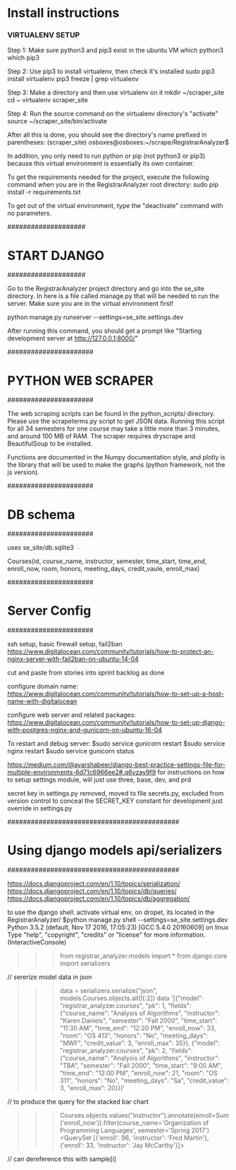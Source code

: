 # Install instructions

### VIRTUALENV SETUP 

Step 1: Make sure python3 and pip3 exist in the ubuntu VM
which python3
which pip3

Step 2: Use pip3 to install virtualenv, then check it's installed
sudo pip3 install virtualenv
pip3 freeze | grep virtualenv

Step 3: Make a directory and then use virtualenv on it
mkdir ~/scraper_site
cd ~
virtualenv scraper_site

Step 4: Run the source command on the virtualenv directory's "activate"
source ~/scraper_site/bin/activate

After all this is done, you should see the directory's name prefixed in parentheses:
(scraper_site) osboxes@osboxes:~/scrape/RegistrarAnalyzer$

In addition, you only need to run python or pip (not python3 or pip3) because this virtual environment is essentially
its own container.

To get the requirements needed for the project, execute the following command when you are in the RegistrarAnalyzer
root directory:
sudo pip install -r requirements.txt

To get out of the virtual environment, type the "deactivate" command with no parameters.

####################
# START DJANGO     #
####################

Go to the RegistrarAnalyzer project directory and go into the se_site directory. In here is a file called manage.py
that will be needed to run the server. Make sure you are in the virtual environment first!

python manage.py runserver --settings=se_site.settings.dev

After running this command, you should get a prompt like "Starting development server at http://127.0.0.1:8000/"

######################
# PYTHON WEB SCRAPER #
######################

The web scraping scripts can be found in the python_scripts/ directory. Please use the scrapeterms.py script to get
JSON data. Running this script for all 34 semesters for one course may take a little more than 3 minutes, and around
100 MB of RAM. The scraper requires dryscrape and BeautifulSoup to be installed.

Functions are documented in the Numpy documentation style, and plotly is the library that will be used to make the
graphs (python framework, not the js version).

######################
#     DB schema      #
######################

uses se_site/db.sqlite3

Courses(id, course_name, instructor, semester, time_start, time_end, enroll_now, room, honors, meeting_days,
credit_vaule, enroll_max)

######################
#     Server Config  #
######################

ssh setup, basic firewall setup, fail2ban
https://www.digitalocean.com/community/tutorials/how-to-protect-an-nginx-server-with-fail2ban-on-ubuntu-14-04

cut and paste from stories into sprint backlog as done

configure domain name: https://www.digitalocean.com/community/tutorials/how-to-set-up-a-host-name-with-digitalocean

configure web server and related packages:
https://www.digitalocean.com/community/tutorials/how-to-set-up-django-with-postgres-nginx-and-gunicorn-on-ubuntu-16-04

To restart and debug server:
$sudo service gunicorn restart
$sudo service nginx restart
$sudo service gunicorn status


https://medium.com/@ayarshabeer/django-best-practice-settings-file-for-multiple-environments-6d71c6966ee2#.q6vzay9f9
for instructions on how to setup settings module, will just use three, base, dev, and prd

secret key in settings.py removed, moved to file secrets.py, excluded from version control to conceal the
SECRET_KEY constant for development just override in settings.py

############################################
#     Using django models api/serializers  #
############################################

https://docs.djangoproject.com/en/1.10/topics/serialization/
https://docs.djangoproject.com/en/1.10/topics/db/queries/
https://docs.djangoproject.com/en/1.10/topics/db/aggregation/

to use the django shell:
activate virtual env, on dropet, its located in the RegistrarAnalyzer/
$python manage.py shell --settings=se_site.settings.dev
Python 3.5.2 (default, Nov 17 2016, 17:05:23)
[GCC 5.4.0 20160609] on linux
Type "help", "copyright", "credits" or "license" for more information.
(InteractiveConsole)
>>>from registrar_analyzer.models import *
>>>from django.core import serializers

// sererize model data in json
>>> data = serializers.serialize("json", models.Courses.objects.all()[:2])
>>> data
'[{"model": "registrar_analyzer.courses", "pk": 1, "fields":
{"course_name": "Analysis of Algorithms", "instructor": "Karen Daniels",
"semester": "Fall 2000", "time_start": "11:30 AM", "time_end": "12:20 PM",
"enroll_now": 33, "room": "OS 413", "honors": "No", "meeting_days": "MWF",
"credit_value": 3, "enroll_max": 35}}, {"model": "registrar_analyzer.courses",
"pk": 2, "fields": {"course_name": "Analysis of Algorithms", "instructor": "TBA",
"semester": "Fall 2000", "time_start": "9:00 AM", "time_end": "12:00 PM",
"enroll_now": 21, "room": "OS 311", "honors": "No", "meeting_days": "Sa",
"credit_value": 3, "enroll_max": 20}}]'


// to produce the query for the stacked bar chart
>>> Courses.objects.values("instructor").annotate(enroll=Sum('enroll_now')).filter(course_name='Organization of Programming Languages', semester='Spring 2017')
<QuerySet [{'enroll': 96, 'instructor': 'Fred Martin'}, {'enroll': 33, 'instructor': 'Jay McCarthy'}]>

// can dereference this with sample[i]
